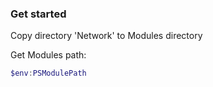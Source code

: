 ### Get started
Copy directory 'Network' to Modules directory 

Get Modules path:
```powershell
$env:PSModulePath
```